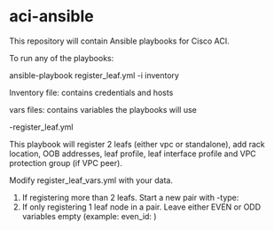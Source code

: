 # aci-ansible
This repository will contain Ansible playbooks for Cisco ACI.

To run any of the playbooks:

ansible-playbook register_leaf.yml -i inventory

Inventory file: contains credentials and hosts

vars files: contains variables the playbooks will use

-register_leaf.yml

This playbook will register 2 leafs (either vpc or standalone), add rack location, OOB addresses, leaf profile, leaf interface profile and VPC protection group (if VPC peer).

Modify register_leaf_vars.yml with your data.
1. If registering more than 2 leafs. Start a new pair with -type:
2. If only registering 1 leaf node in a pair. Leave either EVEN or ODD variables empty (example: even_id: )
